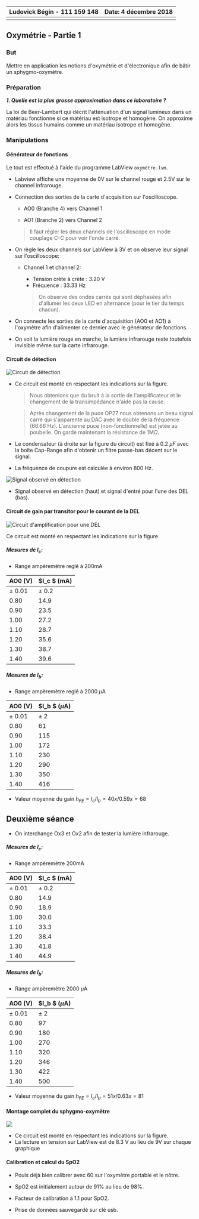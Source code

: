 

| **Ludovick Bégin - 111 159 148** | Date: 4 décembre 2018 |
| -------------------------------- | --------------------: |
|                                  |                       |

## Oxymétrie - Partie 1

### But

Mettre en application les notions d'oxymétrie et d'électronique afin de bâtir un sphygmo-oxymètre.


### Préparation

***1. Quelle est la plus grosse approximation dans ce laboratoire ?***

La loi de Beer-Lambert qui décrit l'atténuation d'un signal lumineux dans un matériau fonctionne si ce matériau est isotrope et homogène. On approxime alors les tissus humains comme un matériau isotrope et homogène. 


### Manipulations

#### Générateur de fonctions

Le tout est effectué à l'aide du programme LabView `oxymètre.lvm`. 

- Labview affiche une moyenne de 0V sur le channel rouge et 2.5V sur le channel infrarouge.

- Connection des sorties de la carte d'acquisition sur l'oscilloscope.

  - AO0 (Branche 4) vers Channel 1

  - AO1 (Branche 2) vers Channel 2

  > Il faut régler les deux channels de l'oscilloscope en mode couplage C-C pour voir l'onde carré.

- On règle les deux channels sur LabView à 3V et on observe leur signal sur l'oscilloscope: 
  - Channel 1 et channel 2: 
    - Tension crète à crète : 3.20 V
    - Fréquence : 33.33 Hz

    > On observe des ondes carrés qui sont déphasées afin d'allumer les deux LED en alternance (pour le tier du temps chacun). 

- On connecte les sorties de la carte d'acquisition (AO0 et AO1) à l'oxymètre afin d'alimenter ce dernier avec le générateur de fonctions.
- On voit la lumière rouge en marche, la lumière infrarouge reste toutefois invisible même sur la carte infrarouge. 


#### Circuit de détection

![Circuit de détection](circuit_detection.PNG)

- Ce circuit est monté en respectant les indications sur la figure.

  > Nous obtenions que du bruit à la sortie de l'amplificateur et le changement de la transimpédance n'aide pas la cause.

  > Après changement de la puce OP27 nous obtenons un beau signal carré qui s'apparente au DAC avec le double de la fréquence (66.66 Hz). L'ancienne puce (non-fonctionnelle) est jetée au poubelle. On garde maintenant la résistance de 1M$\Omega$. 

- Le condensateur (à droite sur la figure du circuit) est fixé à 0.2 $\mu F$ avec la boîte Cap-Range afin d'obtenir un filtre passe-bas décent sur le signal. 

- La fréquence de coupure est calculée à environ 800 Hz.

![Signal observé en détection](signal_detection.jpg)

- Signal observé en détection (haut) et signal d'entré pour l'une des DEL (bas). 


#### Circuit de gain par transitor pour le courant de la DEL

![Circuit d'amplification pour une DEL](circuit_ampli.PNG)

Ce circuit est monté en respectant les indications sur la figure.


##### Mesures de $I_c$:

- Range ampèremètre reglé à 200mA

| AO0 (V)    | $I_c $ (mA) |
| ---------- | ----------- |
| $\pm$ 0.01 | $\pm$ 0.2   |
| 0.80       | 14.9        |
| 0.90       | 23.5        |
| 1.00       | 27.2        |
| 1.10       | 28.7        |
| 1.20       | 35.6        |
| 1.30       | 38.7        |
| 1.40       | 39.6        |



##### Mesures de $I_b$:

- Range ampèremètre reglé à 2000 $\mu$A

| AO0 (V)    | $I_b $ ($\mu$A) |
| ---------- | --------------- |
| $\pm$ 0.01 | $\pm$ 2         |
| 0.80       | 61              |
| 0.90       | 115             |
| 1.00       | 172             |
| 1.10       | 230             |
| 1.20       | 290             |
| 1.30       | 350             |
| 1.40       | 416             |



- Valeur moyenne du gain $h_{FE} = I_c / I_b = 40x/0.59x = 68$



## Deuxième séance

- On interchange Ox3 et Ox2 afin de tester la lumière infrarouge. 



##### Mesures de $I_c$:

- Range ampèremètre 200mA

| AO0 (V)    | $I_c $ (mA) |
| ---------- | ----------- |
| $\pm$ 0.01 | $\pm$ 0.2   |
| 0.80       | 14.9        |
| 0.90       | 18.9        |
| 1.00       | 30.0        |
| 1.10       | 33.3        |
| 1.20       | 38.4        |
| 1.30       | 41.8        |
| 1.40       | 44.9        |



##### Mesures de $I_b$:

- Range ampèremètre 2000 $\mu$A

| AO0 (V)    | $I_b $ ($\mu$A) |
| ---------- | --------------- |
| $\pm$ 0.01 | $\pm$ 2         |
| 0.80       | 97              |
| 0.90       | 180             |
| 1.00       | 270             |
| 1.10       | 320             |
| 1.20       | 346             |
| 1.30       | 422             |
| 1.40       | 500             |



- Valeur moyenne du gain $h_{FE} = I_c / I_b = 51x/0.63x = 81$



#### Montage complet du sphygmo-oxymètre

![](circuit_final.PNG)

- Ce circuit est monté en respectant les indications sur la figure.
- La lecture en tension sur LabView est de 8.3 V au lieu de 9V sur chaque graphique



#### Calibration et calcul du SpO2

- Pouls déjà bien calibrer avec 60 sur l'oxymètre portable et le nôtre. 

- SpO2 est initialement autour de 91% au lieu de 98%.

- Facteur de calibration à 1.1 pour SpO2.

- Prise de données sauvegardé sur clé usb.



